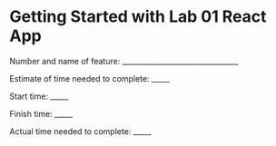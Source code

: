 # Getting Started with Lab 01 React App



Number and name of feature: ________________________________

Estimate of time needed to complete: _____

Start time: _____

Finish time: _____

Actual time needed to complete: _____